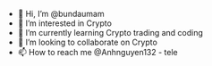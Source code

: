 - 👋 Hi, I’m @bundaumam
- 👀 I’m interested in Crypto
- 🌱 I’m currently learning Crypto trading and coding
- 💞️ I’m looking to collaborate on Crypto 
- 📫 How to reach me @Anhnguyen132 - tele

<!---
bundaumam/bundaumam is a ✨ special ✨ repository because its `README.md` (this file) appears on your GitHub profile.
You can click the Preview link to take a look at your changes.
--->
